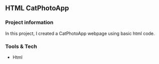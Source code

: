 ## HTML CatPhotoApp

### Project information

In this project, I created a CatPhotoApp webpage using basic html code.

### Tools & Tech

+ Html
